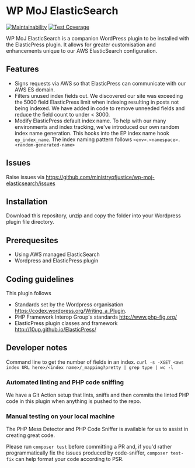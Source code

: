 # WP MoJ ElasticSearch
[![Maintainability](https://api.codeclimate.com/v1/badges/4f7226e63446f09b363c/maintainability)](https://codeclimate.com/github/ministryofjustice/wp-moj-elasticsearch/maintainability) [![Test Coverage](https://api.codeclimate.com/v1/badges/4f7226e63446f09b363c/test_coverage)](https://codeclimate.com/github/ministryofjustice/wp-moj-elasticsearch/test_coverage)

WP MoJ ElasticSearch is a companion WordPress plugin to be installed with the ElasticPress plugin. It allows for greater customisation and enhancements unique to our AWS ElasticSearch configuration.

## Features
* Signs requests via AWS so that ElasticPress can communicate with our AWS ES domain.
* Filters unused index fields out. We discovered our site was exceeding the 5000 field ElasticPress limit when indexing resulting in posts not being indexed. We have added in code to remove unneeded fields and reduce the field count to under < 3000.
* Modify ElasticPress default index name. To help with our many environments and index tracking, we've introduced our own random index name generation. This hooks into the EP index name hook `ep_index_name`. The index naming pattern follows `<env>.<namespace>.<random-generated-name>`

## Issues
Raise issues via
<a href="https://github.com/ministryofjustice/wp-moj-elasticsearch/issues">https://github.com/ministryofjustice/wp-moj-elasticsearch/issues</a>

## Installation
Download this repository, unzip and copy the folder into your Wordpress plugin file directory.

## Prerequesites
* Using AWS managed ElasticSearch
* Wordpress and ElasticPress plugin

## Coding guidelines

This plugin follows

* Standards set by the Wordpress organisation https://codex.wordpress.org/Writing_a_Plugin.
* PHP Framework Interop Group's standards http://www.php-fig.org/
* ElasticPress plugin classes and framework http://10up.github.io/ElasticPress/

## Developer notes
Command line to get the number of fields in an index.
`curl -s -XGET <aws index URL here>/<index name>/_mapping?pretty | grep type | wc -l`

### Automated linting and PHP code sniffing
We have a Git Action setup that lints, sniffs and then commits the linted PHP code in this plugin when anything is pushed to the repo.

### Manual testing on your local machine
The PHP Mess Detector and PHP Code Sniffer is available for us to assist in creating great code.

Please run `composer test` before committing a PR and, if you'd rather programmatically fix the issues produced by code-sniffer, `composer test-fix` can help format your code according to PSR.
